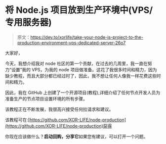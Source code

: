 # 将 Node.js 项目放到生产环境中(VPS/专用服务器)

> 原文：<https://dev.to/xorlife/take-your-node-js-project-to-the-production-environment-vps-dedicated-server-26o7>

大家好，

今天，我想介绍我对 node 社区的第一个贡献，在过去的几周里，我一直在努力“设置”我的 VPS，为我的 node 项目做准备。这花了我很多时间和精力，因为缺少教程，而且大部分都已经过时了，因此，我不想让任何人像我一样花费这些时间和精力。

因此，我在 GitHub 上创建了一个开源项目(教程),详细介绍了任何节点开发人员为准备生产的节点项目设置环境的所有步骤。

该教程正在不断发展，我很高兴接受任何拉请求和建议。

该教程可在:[https://github.com/XOR-LIFE/node-production](https://github.com/XOR-LIFE/node-production)获得

你现在应该做什么？**启动回购，分享它**如果您有建议，可以打开一个问题。